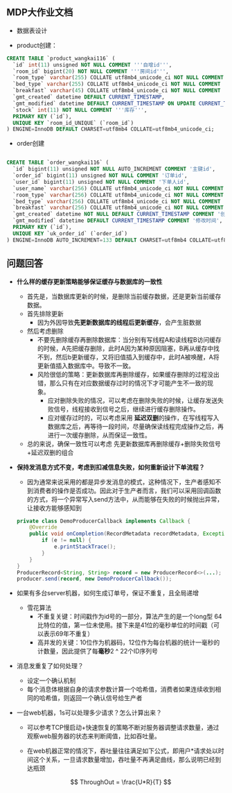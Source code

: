 ## MDP大作业文档

- 数据表设计

- product创建：

```sql
CREATE TABLE `product_wangkai116` (
  `id` int(11) unsigned NOT NULL COMMENT '''自增id''',
  `room_id` bigint(20) NOT NULL COMMENT '''房间id''',
  `room_type` varchar(255) COLLATE utf8mb4_unicode_ci NOT NULL COMMENT '''房型''',
  `bed_type` varchar(255) COLLATE utf8mb4_unicode_ci NOT NULL COMMENT '''床型''',
  `breakfast` varchar(45) COLLATE utf8mb4_unicode_ci NOT NULL COMMENT '‘是否提供早餐''',
  `gmt_created` datetime DEFAULT CURRENT_TIMESTAMP,
  `gmt_modified` datetime DEFAULT CURRENT_TIMESTAMP ON UPDATE CURRENT_TIMESTAMP,
  `stock` int(11) NOT NULL COMMENT '''库存''',
  PRIMARY KEY (`id`),
  UNIQUE KEY `room_id_UNIQUE` (`room_id`)
) ENGINE=InnoDB DEFAULT CHARSET=utf8mb4 COLLATE=utf8mb4_unicode_ci;


```

- order创建

```sql

CREATE TABLE `order_wangkai116` (
  `id` bigint(11) unsigned NOT NULL AUTO_INCREMENT COMMENT '主键id',
  `order_id` bigint(11) unsigned NOT NULL COMMENT '订单id',
  `user_id` bigint(11) unsigned NOT NULL COMMENT '下单人id',
  `user_name` varchar(256) COLLATE utf8mb4_unicode_ci NOT NULL COMMENT '下单人姓名',
  `room_type` varchar(256) COLLATE utf8mb4_unicode_ci NOT NULL COMMENT '房型的名称',
  `bed_type` varchar(256) COLLATE utf8mb4_unicode_ci NOT NULL COMMENT '床型',
  `breakfast` varchar(256) COLLATE utf8mb4_unicode_ci NOT NULL COMMENT '早餐',
  `gmt_created` datetime NOT NULL DEFAULT CURRENT_TIMESTAMP COMMENT '创建时间',
  `gmt_modified` datetime DEFAULT CURRENT_TIMESTAMP COMMENT '修改时间',
  PRIMARY KEY (`id`),
  UNIQUE KEY `uk_order_id` (`order_id`)
) ENGINE=InnoDB AUTO_INCREMENT=133 DEFAULT CHARSET=utf8mb4 COLLATE=utf8mb4_unicode_ci COMMENT='订单表';

```







## 问题回答

- **什么样的缓存更新策略能够保证缓存与数据库的一致性**

  - 首先是，当数据库更新的时候，是删除当前缓存数据，还是更新当前缓存数据。
  - 首先排除更新
    - 因为外因导致**先更新数据库的线程后更新缓存**，会产生脏数据
  - 然后考虑删除
    - 不要先删除缓存再删除数据库：当分别有写线程A和读线程B访问缓存的时候，A先把缓存删除，此时A因为某种原因阻塞，B再从缓存中找不到，然后b更新缓存，又将旧值插入到缓存中，此时A被唤醒，A将更新值插入数据库中。导致不一致。
    - 风险很低的策略：更新数据库再删除缓存，如果缓存删除的过程没出错，那么只有在对应数据缓存过时的情况下才可能产生不一致的现象。
      - 应对删除失败的情况，可以考虑在删除失败的时候，让缓存发送失败信号，线程接收到信号之后，继续进行缓存删除操作。
      - 应对缓存过时的，可以考虑采用 **延迟双删**的操作，在写线程写入数据库之后，再等待一段时间，尽量确保读线程完成操作之后，再进行一次缓存删除，从而保证一致性。
  - 总的来说，确保一致性可以考虑 先更新数据库再删除缓存+删除失败信号+延迟双删的组合

- **保持发消息方式不变，考虑到扣减信息失败，如何重新设计下单流程？**

  - 因为通常来说采用的都是异步发消息的模式，这种情况下，生产者感知不到消费者的操作是否成功。因此对于生产者而言，我们可以采用回调函数的方式，将一个异常写入send方法中，从而能够在失败的时候抛出异常，让接收方能够感知到

  ```java
  private class DemoProducerCallback implements Callback {  
      @Override
      public void onCompletion(RecordMetadata recordMetadata, Exception e) {
          if (e != null) {
              e.printStackTrace(); 
          }
      }
  }
  ProducerRecord<String, String> record = new ProducerRecord<>(...);
  producer.send(record, new DemoProducerCallback());
  ```

  

- 如果有多台server机器，如何生成订单号，保证不重复，且全局递增

  - 雪花算法
    - 不重复关键：时间戳作为id号的一部分，算法产生的是一个long型 64 比特位的值，第一位未使用。接下来是41位的毫秒单位的时间戳（可以表示69年不重复）
    - 高并发的关键：10位作为机器码，12位作为每台机器的统计一毫秒的计数量，因此提供了每**毫秒**2 ^ 22个ID序列号

- 消息发重复了如何处理？

  - 设定一个确认机制
  - 每个消息体根据自身的请求参数计算一个哈希值，消费者如果连续收到相同的哈希值，则返回一个确认信号给生产者

- 一台web机器，1s可以处理多少请求？怎么计算出来？

  - 可以参考TCP慢启动+快速恢复的策略不断对服务器调整请求数量，通过观察web服务器的状态来判断阈值，比如吞吐量。

  - 在web机器正常的情况下，吞吐量往往满足如下公式，即用户*请求处以时间这个关系，一旦请求数量增加，吞吐量不再满足曲线，那么说明已经到达瓶颈

    
  $$
    ThroughOut = \frac{U*R}{T}
    $$
    